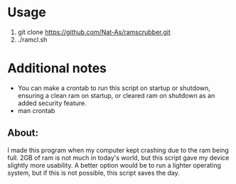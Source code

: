 # Usage
1. git clone https://github.com/Nat-As/ramscrubber.git
2. ./ramcl.sh
# Additional notes
+ You can make a crontab to run this script on startup or shutdown, ensuring a clean ram on startup, or cleared ram on shutdown as an added security feature.
+ man crontab
## About:
I made this program when my computer kept crashing due to the ram being full. 2GB of ram is not much in today's world, but this script gave my device slightly more usability. A better option would be to run a lighter operating system, but if this is not possible, this script saves the day.

